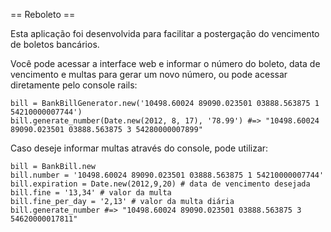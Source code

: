 == Reboleto ==

Esta aplicação foi desenvolvida para facilitar a postergação do vencimento de boletos bancários.

Você pode acessar a interface web e informar o número do boleto, data de vencimento e multas para gerar um novo número, ou pode acessar diretamente pelo console rails:

    bill = BankBillGenerator.new('10498.60024 89090.023501 03888.563875 1 54210000007744')
    bill.generate_number(Date.new(2012, 8, 17), '78.99') #=> "10498.60024 89090.023501 03888.563875 3 54280000007899"

Caso deseje informar multas através do console, pode utilizar:

    bill = BankBill.new
    bill.number = '10498.60024 89090.023501 03888.563875 1 54210000007744'
    bill.expiration = Date.new(2012,9,20) # data de vencimento desejada
    bill.fine = '13,34' # valor da multa
    bill.fine_per_day = '2,13' # valor da multa diária
    bill.generate_number #=> "10498.60024 89090.023501 03888.563875 3 54620000017811"
